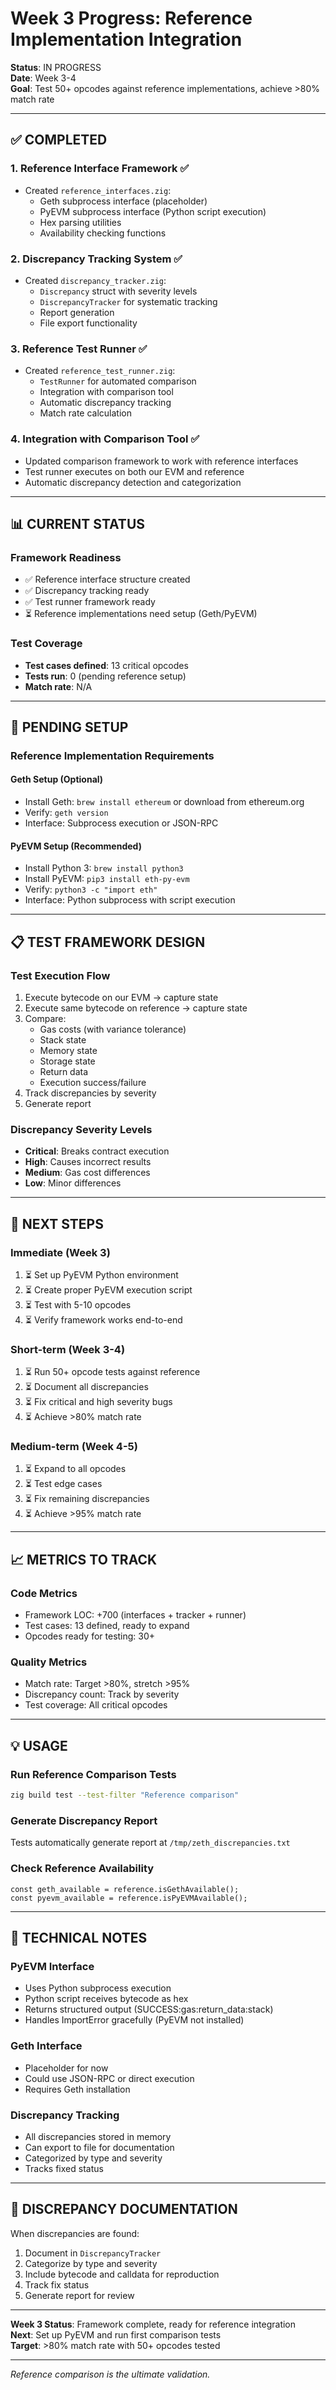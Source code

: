 # Week 3 Progress: Reference Implementation Integration

**Status**: IN PROGRESS  
**Date**: Week 3-4  
**Goal**: Test 50+ opcodes against reference implementations, achieve >80% match rate

---

## ✅ **COMPLETED**

### **1. Reference Interface Framework** ✅
- Created `reference_interfaces.zig`:
  - Geth subprocess interface (placeholder)
  - PyEVM subprocess interface (Python script execution)
  - Hex parsing utilities
  - Availability checking functions

### **2. Discrepancy Tracking System** ✅
- Created `discrepancy_tracker.zig`:
  - `Discrepancy` struct with severity levels
  - `DiscrepancyTracker` for systematic tracking
  - Report generation
  - File export functionality

### **3. Reference Test Runner** ✅
- Created `reference_test_runner.zig`:
  - `TestRunner` for automated comparison
  - Integration with comparison tool
  - Automatic discrepancy tracking
  - Match rate calculation

### **4. Integration with Comparison Tool** ✅
- Updated comparison framework to work with reference interfaces
- Test runner executes on both our EVM and reference
- Automatic discrepancy detection and categorization

---

## 📊 **CURRENT STATUS**

### **Framework Readiness**
- ✅ Reference interface structure created
- ✅ Discrepancy tracking ready
- ✅ Test runner framework ready
- ⏳ Reference implementations need setup (Geth/PyEVM)

### **Test Coverage**
- **Test cases defined**: 13 critical opcodes
- **Tests run**: 0 (pending reference setup)
- **Match rate**: N/A

---

## 🚧 **PENDING SETUP**

### **Reference Implementation Requirements**

#### **Geth Setup** (Optional)
- Install Geth: `brew install ethereum` or download from ethereum.org
- Verify: `geth version`
- Interface: Subprocess execution or JSON-RPC

#### **PyEVM Setup** (Recommended)
- Install Python 3: `brew install python3`
- Install PyEVM: `pip3 install eth-py-evm`
- Verify: `python3 -c "import eth"`
- Interface: Python subprocess with script execution

---

## 📋 **TEST FRAMEWORK DESIGN**

### **Test Execution Flow**
1. Execute bytecode on our EVM → capture state
2. Execute same bytecode on reference → capture state
3. Compare:
   - Gas costs (with variance tolerance)
   - Stack state
   - Memory state
   - Storage state
   - Return data
   - Execution success/failure
4. Track discrepancies by severity
5. Generate report

### **Discrepancy Severity Levels**
- **Critical**: Breaks contract execution
- **High**: Causes incorrect results
- **Medium**: Gas cost differences
- **Low**: Minor differences

---

## 🎯 **NEXT STEPS**

### **Immediate (Week 3)**
1. ⏳ Set up PyEVM Python environment
2. ⏳ Create proper PyEVM execution script
3. ⏳ Test with 5-10 opcodes
4. ⏳ Verify framework works end-to-end

### **Short-term (Week 3-4)**
1. ⏳ Run 50+ opcode tests against reference
2. ⏳ Document all discrepancies
3. ⏳ Fix critical and high severity bugs
4. ⏳ Achieve >80% match rate

### **Medium-term (Week 4-5)**
1. ⏳ Expand to all opcodes
2. ⏳ Test edge cases
3. ⏳ Fix remaining discrepancies
4. ⏳ Achieve >95% match rate

---

## 📈 **METRICS TO TRACK**

### **Code Metrics**
- Framework LOC: +700 (interfaces + tracker + runner)
- Test cases: 13 defined, ready to expand
- Opcodes ready for testing: 30+

### **Quality Metrics**
- Match rate: Target >80%, stretch >95%
- Discrepancy count: Track by severity
- Test coverage: All critical opcodes

---

## 💡 **USAGE**

### **Run Reference Comparison Tests**
```bash
zig build test --test-filter "Reference comparison"
```

### **Generate Discrepancy Report**
Tests automatically generate report at `/tmp/zeth_discrepancies.txt`

### **Check Reference Availability**
```zig
const geth_available = reference.isGethAvailable();
const pyevm_available = reference.isPyEVMAvailable();
```

---

## 🔧 **TECHNICAL NOTES**

### **PyEVM Interface**
- Uses Python subprocess execution
- Python script receives bytecode as hex
- Returns structured output (SUCCESS:gas:return_data:stack)
- Handles ImportError gracefully (PyEVM not installed)

### **Geth Interface**
- Placeholder for now
- Could use JSON-RPC or direct execution
- Requires Geth installation

### **Discrepancy Tracking**
- All discrepancies stored in memory
- Can export to file for documentation
- Categorized by type and severity
- Tracks fixed status

---

## 📝 **DISCREPANCY DOCUMENTATION**

When discrepancies are found:
1. Document in `DiscrepancyTracker`
2. Categorize by type and severity
3. Include bytecode and calldata for reproduction
4. Track fix status
5. Generate report for review

---

**Week 3 Status**: Framework complete, ready for reference integration  
**Next**: Set up PyEVM and run first comparison tests  
**Target**: >80% match rate with 50+ opcodes tested

---

*Reference comparison is the ultimate validation.*

